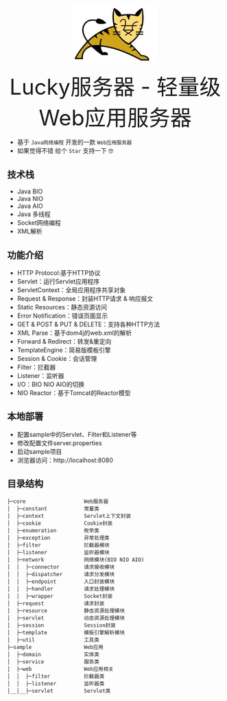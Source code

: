 <p align="center">
<img width="200" src="img/logo.jpg">
</p>
 
<p align="center"><span style="font-size:50px">Lucky服务器 - 轻量级Web应用服务器</span>
</p>

- 基于 `Java网络编程` 开发的一款 `Web应用服务器`
- 如果觉得不错 给个 `Star` 支持一下 🤓

## 技术栈
- Java BIO
- Java NIO
- Java AIO
- Java 多线程
- Socket网络编程
- XML解析
## 功能介绍
- HTTP Protocol:基于HTTP协议
- Servlet：运行Servlet应用程序
- ServletContext：全局应用程序共享对象
- Request & Response：封装HTTP请求 & 响应报文
- Static Resources：静态资源访问
- Error Notification：错误页面显示
- GET & POST & PUT & DELETE：支持各种HTTP方法
- XML Parse：基于dom4j的web.xml的解析
- Forward & Redirect：转发&重定向
- TemplateEngine：简易版模板引擎
- Session & Cookie：会话管理
- Filter：拦截器
- Listener：监听器 
- I/O：BIO NIO AIO的切换
- NIO Reactor：基于Tomcat的Reactor模型
## 本地部署
- 配置sample中的Servlet、Filter和Listener等
- 修改配置文件server.properties
- 启动sample项目
- 浏览器访问：http://localhost:8080
## 目录结构
<pre><code>├─core                   Web服务器
│  ├─constant            常量类
│  ├─context             Servlet上下文封装
│  ├─cookie              Cookie封装
│  ├─enumeration         枚举类
│  ├─exception           异常处理类
│  ├─filter              拦截器模块
│  ├─listener            监听器模块
│  ├─network             网络模块(BIO NIO AIO)
│  │  ├─connector        请求接收模块
│  │  ├─dispatcher       请求分发模块
│  │  ├─endpoint         入口封装模块
│  │  ├─handler          请求处理模块
│  │  ├─wrapper          Socket封装
│  ├─request             请求封装
│  ├─resource            静态资源处理模块
│  ├─servlet             动态资源处理模块
│  ├─session             Session封装
│  ├─template            模板引擎解析模块
│  ├─util                工具类
├─sample                 Web应用
│  ├─domain              实体类
│  ├─service             服务类
│  ├─web                 Web应用相关
│  │  ├─filter           拦截器类
│  │  ├─listener         监听器类
│__│__├─servlet          Servlet类
</code></pre>
